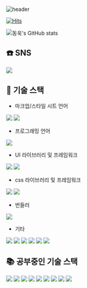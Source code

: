 ![header](https://capsule-render.vercel.app/api?type=waving&color=timeGradient&text=Welcome%20to%20동욱's%20GitHub%20👋&animation=twinkling&fontSize=35&fontAlignY=40&fontAlign=70&height=250)

[![Hits](https://hits.seeyoufarm.com/api/count/incr/badge.svg?url=https%3A%2F%2Fgithub.com%2Fdongwook98&count_bg=%2326DED2&title_bg=%23555555&icon=github.svg&icon_color=%23FFFFFF&title=GITHUB&edge_flat=false)](https://hits.seeyoufarm.com)

![동욱's GitHub stats](https://github-readme-stats.vercel.app/api?username=dongwook98&include_all_commits=true&theme=radical&hide_border=true&count_private=true)

## ☎️ SNS 
<img src="https://img.shields.io/badge/Gmail-EA4335?style=for-the-badge&logo=Gmail&logoColor=white">


## 🔨 기술 스택

- 마크업/스타일 시트 언어

<img src="https://img.shields.io/badge/html5-E34F26?style=for-the-badge&logo=html5&logoColor=white"> <img src="https://img.shields.io/badge/css3-1572B6?style=for-the-badge&logo=css3&logoColor=white">

- 프로그래밍 언어 

<img src="https://img.shields.io/badge/JavaScript-F7DF1E?style=for-the-badge&logo=JavaScript&logoColor=white">

- UI 라이브러리 및 프레임워크

<img src="https://img.shields.io/badge/React-61DAFB?style=for-the-badge&logo=React&logoColor=white"> <img src="https://img.shields.io/badge/reactrouter-CA4245?style=for-the-badge&logo=reactrouter&logoColor=white">

- css 라이브러리 및 프레임워크

<img src="https://img.shields.io/badge/postcss-DD3A0A?style=for-the-badge&logo=postcss&logoColor=white"> <img src="https://img.shields.io/badge/styledcomponents-DB7093?style=for-the-badge&logo=styledcomponents&logoColor=white">

- 번들러

<img src="https://img.shields.io/badge/webpack-8DD6F9?style=for-the-badge&logo=webpack&logoColor=white"> 

- 기타

<img src="https://img.shields.io/badge/git-F05032?style=for-the-badge&logo=git&logoColor=white"> <img src="https://img.shields.io/badge/createreactapp-09D3AC?style=for-the-badge&logo=createreactapp&logoColor=white"> <img src="https://img.shields.io/badge/npm-CB3837?style=for-the-badge&logo=npm&logoColor=white"> <img src="https://img.shields.io/badge/postman-FF6C37?style=for-the-badge&logo=postman&logoColor=white"> <img src="https://img.shields.io/badge/figma-F24E1E?style=for-the-badge&logo=figma&logoColor=white"> <img src="https://img.shields.io/badge/storybook-FF4785?style=for-the-badge&logo=storybook&logoColor=white"> 


## 📚 공부중인 기술 스택

<img src="https://img.shields.io/badge/redux-764ABC?style=for-the-badge&logo=redux&logoColor=white"> <img src="https://img.shields.io/badge/reduxsaga-999999?style=for-the-badge&logo=reduxsaga&logoColor=white"> <img src="https://img.shields.io/badge/mobx-FF9955?style=for-the-badge&logo=mobx&logoColor=white"> <img src="https://img.shields.io/badge/reactquery-FF4154?style=for-the-badge&logo=reactquery&logoColor=white"> <img src="https://img.shields.io/badge/typescript-3178C6?style=for-the-badge&logo=typescript&logoColor=white"> <img src="https://img.shields.io/badge/next.js-000000?style=for-the-badge&logo=next.js&logoColor=white"> <img src="https://img.shields.io/badge/tailwindcss-06B6D4?style=for-the-badge&logo=tailwindcss&logoColor=white"> <img src="https://img.shields.io/badge/express-000000?style=for-the-badge&logo=express&logoColor=white"> <img src="https://img.shields.io/badge/socket.io-010101?style=for-the-badge&logo=socket.io&logoColor=white">

